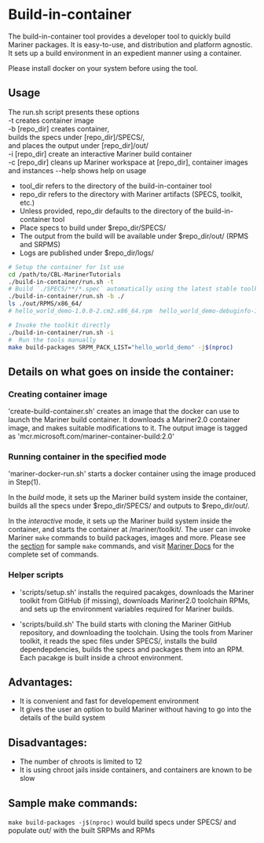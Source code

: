 # Build-in-container
The build-in-container tool provides a developer tool to quickly build Mariner packages. It is easy-to-use, and distribution and platform agnostic. It sets up a build environment in an expedient manner using a container.

Please install docker on your system before using the tool.

## Usage
The run.sh script presents these options <br />
    -t                  creates container image <br />
    -b [repo_dir]       creates container, <br />
                        builds the specs under [repo_dir]/SPECS/, <br />
                        and places the output under [repo_dir]/out/ <br />
    -i [repo_dir]       create an interactive Mariner build container <br />
    -c [repo_dir]       cleans up Mariner workspace at [repo_dir], container images and instances
    --help              shows help on usage <br />

- tool_dir refers to the directory of the build-in-container tool <br/>
- repo_dir refers to the directory with Mariner artifacts (SPECS, toolkit, etc.) <br/>
- Unless provided, repo_dir defaults to the directory of the build-in-container tool <br />
- Place specs to build under $repo_dir/SPECS/ <br />
- The output from the build will be available under $repo_dir/out/ (RPMS and SRPMS) <br />
- Logs are published under $repo_dir/logs/ <br />

``` bash
# Setup the container for 1st use
cd /path/to/CBL-MarinerTutorials
./build-in-container/run.sh -t
# Build `./SPECS/**/*.spec` automatically using the latest stable toolkit
./build-in-container/run.sh -b ./
ls ./out/RPMS/x86_64/
# hello_world_demo-1.0.0-2.cm2.x86_64.rpm  hello_world_demo-debuginfo-1.0.0-2.cm2.x86_64.rpm

# Invoke the toolkit directly
./build-in-container/run.sh -i
#  Run the tools manually
make build-packages SRPM_PACK_LIST="hello_world_demo" -j$(nproc)
```

## Details on what goes on inside the container:
### Creating container image
'create-build-container.sh' creates an image that the docker can use to launch the Mariner build container. It downloads a Mariner2.0 container image, and makes suitable modifications to it. The output image is tagged as 'mcr.microsoft.com/mariner-container-build:2.0'

### Running container in the specified mode
'mariner-docker-run.sh' starts a docker container using the image produced in Step(1). 

In the _build_ mode, it sets up the Mariner build system inside the container, builds all the specs under $repo_dir/SPECS/ and outputs to $repo_dir/out/.

In the _interactive_ mode, it sets up the Mariner build system inside the container, and starts the container at /mariner/toolkit/. The user can invoke Mariner `make` commands to build packages, images and more. Please see the [section](https://github.com/microsoft/CBL-MarinerTutorials/tree/main/buildInContainer/build-in-container#sample-make-commands) for sample `make` commands, and visit [Mariner Docs](https://github.com/microsoft/CBL-Mariner/blob/2.0/toolkit/docs/building/building.md) for the complete set of commands. 

### Helper scripts

- 'scripts/setup.sh' installs the required pacakges, downloads the Mariner toolkit from GitHub (if missing), downloads Mariner2.0 toolchain RPMs, and sets up the environment variables required for Mariner builds.

- 'scripts/build.sh' The build starts with cloning the Mariner GitHub repository, and downloading the toolchain. Using the tools from Mariner toolkit, it reads the spec files under SPECS/, installs the build dependepdencies, builds the specs and packages them into an RPM. Each pacakge is built inside a chroot environment.

## Advantages:
- It is convenient and fast for developement environment
- It gives the user an option to build Mariner without having to go into the details of the build system

## Disadvantages:
- The number of chroots is limited to 12
- It is using chroot jails inside containers, and containers are known to be slow

## Sample make commands:
`make build-packages -j$(nproc)` would build specs under SPECS/ and populate out/ with the built SRPMs and RPMs
